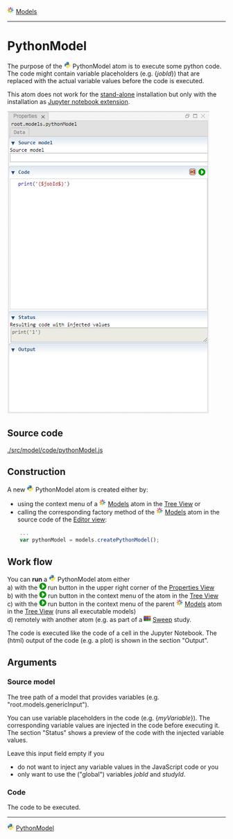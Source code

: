 ![](../../../../icons/models.png) [Models](../models.md)

----

# PythonModel
  
The purpose of the ![](../../../../icons/python.png) PythonModel atom is to execute some python code.
The code might contain variable placeholders (e.g. {$jobId$}) that are replaced with the actual variable values before the code is executed. 

This atom does not work for the [stand-alone](../../../installation/standaloneInstallation.md) installation but only with the 
installation as [Jupyter notebook extension](../../../installation/jupyterInstallation.md).

![](../../../images/python_model.png)
		
## Source code

[./src/model/code/pythonModel.js](../../../../src/model/code/pythonModel.js)

## Construction
		
A new ![](../../../../icons/python.png) PythonModel atom is created either by: 

* using the context menu of a ![](../../../../icons/models.png) [Models](../models.md) atom in the [Tree View](../../../views/treeView.md) or
* calling the corresponding factory method of the ![](../../../../icons/models.png) [Models](../models.md) atom in the source code of the [Editor view](../../../views/editorView.md):

```javascript
    ...
    var pythonModel = models.createPythonModel();	     
```

## Work flow	

You can **run** a ![](../../../../icons/python.png) PythonModel atom either<br> 
a) with the ![](../../../../icons/run.png) run button in the upper right corner of the [Properties View](../../../views/propertiesView.md)<br>
b) with the ![](../../../../icons/run.png) run button in the context menu of the atom in the [Tree View](../../../views/treeView.md)<br>
c) with the ![](../../../../icons/run.png) run button in the context menu of the parent ![](../../../../icons/models.png) [Models](../models.md) atom in the [Tree View](../../../views/treeView.md) (runs all executable models)<br>
d) remotely with another atom (e.g. as part of a ![](../../../../icons/sweep.png) [Sweep](../../study/sweep/sweep.md) study. 
			
The code is executed like the code of a cell in the Jupyter Notebook. The (html) output of the code (e.g. a plot) is shown in the section "Output".       
      
## Arguments

### Source model

The tree path of a model that provides variables (e.g. "root.models.genericInput"). 

You can use variable placeholders in the code (e.g. {$myVariable$}). The corresponding variable values are injected in the code before executing it.
The section "Status" shows a preview of the code with the injected variable values. 

Leave this input field empty if you 
* do not want to inject any variable values in the JavaScript code or you 
* only want to use the ("global") variables *jobId* and *studyId*.  

### Code

The code to be executed.

----

![](../../../../icons/python.png) [PythonModel](./pythonModel.md)
